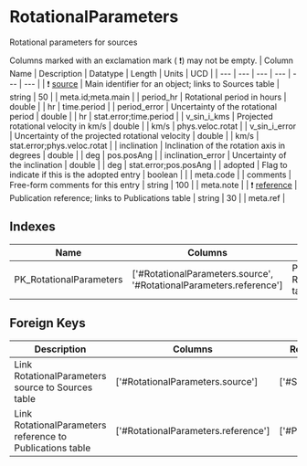 # RotationalParameters
Rotational parameters for sources


Columns marked with an exclamation mark ( :exclamation:) may not be empty.
| Column Name | Description | Datatype | Length | Units  | UCD |
| --- | --- | --- | --- | --- | --- |
| ❗️ <ins>source</ins> | Main identifier for an object; links to Sources table | string | 50 |  | meta.id;meta.main  |
| period_hr | Rotational period in hours | double |  | hr | time.period  |
| period_error | Uncertainty of the rotational period | double |  | hr | stat.error;time.period  |
| v_sin_i_kms | Projected rotational velocity in km/s | double |  | km/s | phys.veloc.rotat  |
| v_sin_i_error | Uncertainty of the projected rotational velocity | double |  | km/s | stat.error;phys.veloc.rotat  |
| inclination | Inclination of the rotation axis in degrees | double |  | deg | pos.posAng  |
| inclination_error | Uncertainty of the inclination | double |  | deg | stat.error;pos.posAng  |
| adopted | Flag to indicate if this is the adopted entry | boolean |  |  | meta.code  |
| comments | Free-form comments for this entry | string | 100 |  | meta.note  |
| ❗️ <ins>reference</ins> | Publication reference; links to Publications table | string | 30 |  | meta.ref  |

## Indexes
| Name | Columns | Description |
| --- | --- | --- |
| PK_RotationalParameters | ['#RotationalParameters.source', '#RotationalParameters.reference'] | Primary key for RotationalParameters table |

## Foreign Keys
| Description | Columns | Referenced Columns |
| --- | --- | --- |
| Link RotationalParameters source to Sources table | ['#RotationalParameters.source'] | ['#Sources.source'] |
| Link RotationalParameters reference to Publications table | ['#RotationalParameters.reference'] | ['#Publications.reference'] |
